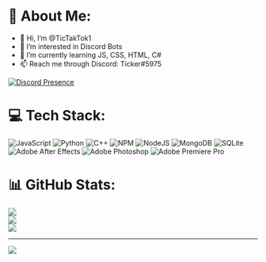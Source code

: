 # 💫 About Me:
- 👋 Hi, I’m @TicTakTok1
- 👀 I’m interested in Discord Bots
- 🌱 I’m currently learning JS, CSS, HTML, C#
- 📫 Reach me through Discord: Ticker#5975

[![Discord Presence](https://lanyard.cnrad.dev/api/470957190069616647)](https://discord.com/users/470957190069616647)

# 💻 Tech Stack:
![JavaScript](https://img.shields.io/badge/javascript-%23323330.svg?style=for-the-badge&logo=javascript&logoColor=%23F7DF1E) ![Python](https://img.shields.io/badge/python-3670A0?style=for-the-badge&logo=python&logoColor=ffdd54) ![C++](https://img.shields.io/badge/c++-%2300599C.svg?style=for-the-badge&logo=c%2B%2B&logoColor=white) ![NPM](https://img.shields.io/badge/NPM-%23000000.svg?style=for-the-badge&logo=npm&logoColor=white) ![NodeJS](https://img.shields.io/badge/node.js-6DA55F?style=for-the-badge&logo=node.js&logoColor=white) ![MongoDB](https://img.shields.io/badge/MongoDB-%234ea94b.svg?style=for-the-badge&logo=mongodb&logoColor=white) ![SQLite](https://img.shields.io/badge/sqlite-%2307405e.svg?style=for-the-badge&logo=sqlite&logoColor=white) ![Adobe After Effects](https://img.shields.io/badge/Adobe%20After%20Effects-9999FF.svg?style=for-the-badge&logo=Adobe%20After%20Effects&logoColor=white) ![Adobe Photoshop](https://img.shields.io/badge/adobephotoshop-%2331A8FF.svg?style=for-the-badge&logo=adobephotoshop&logoColor=white) ![Adobe Premiere Pro](https://img.shields.io/badge/Adobe%20Premiere%20Pro-9999FF.svg?style=for-the-badge&logo=Adobe%20Premiere%20Pro&logoColor=white)
# 📊 GitHub Stats:
![](https://github-readme-stats.vercel.app/api?username=TicTakTok1&theme=dark&hide_border=false&include_all_commits=true&count_private=false)<br/>
![](https://github-readme-streak-stats.herokuapp.com/?user=TicTakTok1&theme=dark&hide_border=false)<br/>
![](https://github-readme-stats.vercel.app/api/top-langs/?username=TicTakTok1&theme=dark&hide_border=false&include_all_commits=true&count_private=false&layout=compact)


---
[![](https://visitcount.itsvg.in/api?id=TicTakTok1&icon=0&color=0)](https://visitcount.itsvg.in)


  
<!-- Proudly stolen from ShonDevelopment ( https://github.com/ShonDevelopment ) -->
